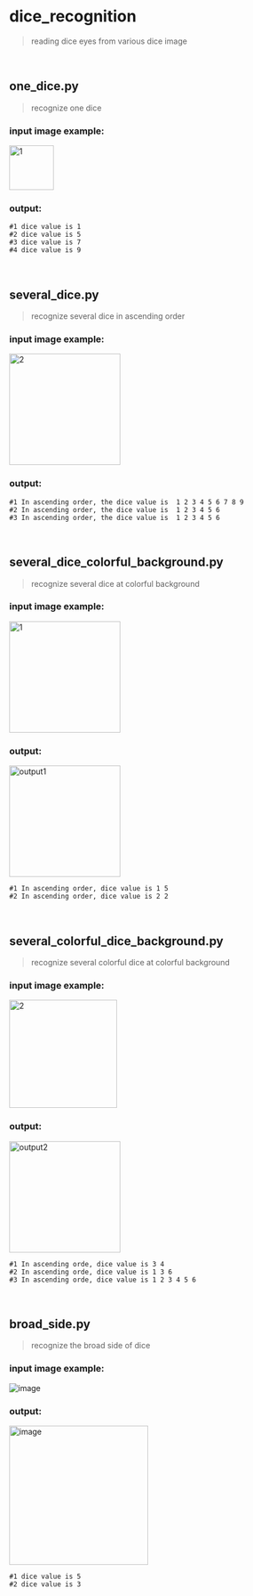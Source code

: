 # dice_recognition
> reading dice eyes from various dice image

<br/>

## one_dice.py
> recognize one dice

### input image example:  
<img width="80" alt="1" src="https://user-images.githubusercontent.com/65950056/204458787-2398fd1c-92fc-4166-a714-1b0a3ee9e96a.png">

### output:  
```
#1 dice value is 1
#2 dice value is 5
#3 dice value is 7
#4 dice value is 9
```

<br/>

## several_dice.py
> recognize several dice in ascending order

### input image example:  
<img width="200" alt="2" src="https://user-images.githubusercontent.com/65950056/204459114-29a77235-99e4-4f64-ab9f-abf07cb904c1.png">

### output:  
```
#1 In ascending order, the dice value is  1 2 3 4 5 6 7 8 9 
#2 In ascending order, the dice value is  1 2 3 4 5 6 
#3 In ascending order, the dice value is  1 2 3 4 5 6 
```

<br/>

## several_dice_colorful_background.py
> recognize several dice at colorful background

### input image example:  
<img width="200" alt="1" src="https://user-images.githubusercontent.com/65950056/204460166-ce08725c-0b60-46b2-8a5a-e0f6df01aa44.png">

### output:  
<img width="200" alt="output1" src="https://user-images.githubusercontent.com/65950056/204462842-d5b8d79d-7030-42e6-b9f3-ab06a73e8dd6.png">


```
#1 In ascending order, dice value is 1 5
#2 In ascending order, dice value is 2 2
```

<br/>

## several_colorful_dice_background.py
> recognize several colorful dice at colorful background

### input image example:  
<img width="194" alt="2" src="https://user-images.githubusercontent.com/65950056/204461090-fbb00d1c-3bc7-44d8-88c1-1ecd32a876b9.png">

### output:  

<img width="200" alt="output2" src="https://user-images.githubusercontent.com/65950056/204462877-f2cc978e-223e-42c2-9fd3-30d8ac1ead25.png">

```
#1 In ascending orde, dice value is 3 4
#2 In ascending orde, dice value is 1 3 6
#3 In ascending orde, dice value is 1 2 3 4 5 6
```

<br/>

## broad_side.py
> recognize the broad side of dice

### input image example:
![image](https://user-images.githubusercontent.com/65950056/214777828-461afbb4-3a4d-4a28-9d98-c9789dcdd89d.jpeg)

### output:
<img width="250" alt="image" src="https://user-images.githubusercontent.com/65950056/214777935-aa128b12-a023-467c-93a0-e830d204e569.png">

```
#1 dice value is 5
#2 dice value is 3
```

